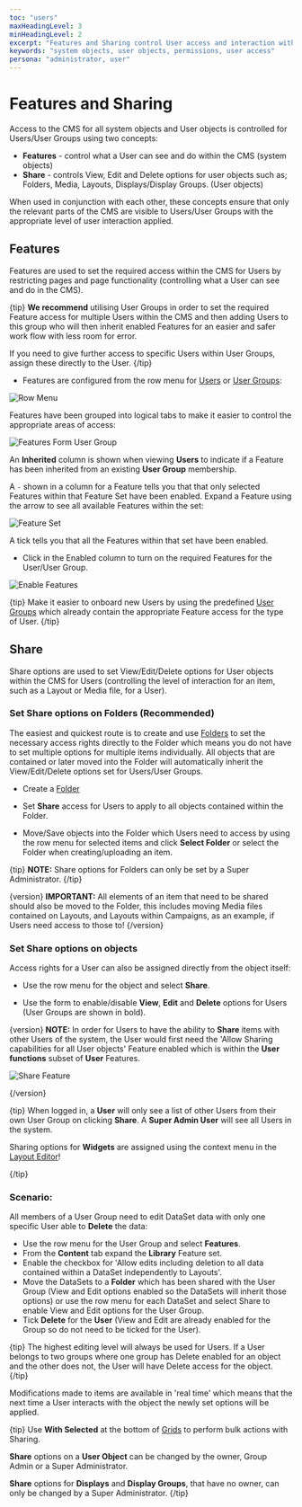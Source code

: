 ```yaml
---
toc: "users"
maxHeadingLevel: 3
minHeadingLevel: 2
excerpt: "Features and Sharing control User access and interaction within the CMS"
keywords: "system objects, user objects, permissions, user access"
persona: "administrator, user"
---
```


# Features and Sharing

Access to the CMS for all system objects and User objects is controlled for Users/User Groups using two concepts:

- **Features** - control what a User can see and do within the CMS (system objects)
- **Share** - controls View, Edit and Delete options for user objects such as; Folders, Media, Layouts, Displays/Display Groups. (User objects)

When used in conjunction with each other, these concepts ensure that only the relevant parts of the CMS are visible to Users/User Groups with the appropriate level of user interaction applied.

## Features

Features are used to set the required access within the CMS for Users by restricting pages and page functionality (controlling what a User can see and do in the CMS).

{tip}
**We recommend** utilising User Groups in order to set the required Feature access for multiple Users within the CMS and then adding Users to this group who will then inherit enabled Features for an easier and safer work flow with less room for error.

If you need to give further access to specific Users within User Groups, assign these directly to the User.
{/tip}

- Features are configured from the row menu for [Users](users.html) or [User Groups](users_groups.html):

![Row Menu](img/v4_users_features_row_menu.png)

Features have been grouped into logical tabs to make it easier to control the appropriate areas of access:

![Features Form User Group](img/v4_user_features_form.png)

An **Inherited** column is shown when viewing **Users** to indicate if a Feature has been inherited from an existing **User Group** membership.

A `-` shown in a column for a Feature tells you that that only selected Features within that Feature Set have been enabled. Expand a Feature using the arrow to see all available Features within the set:

![Feature Set](img/v4_users_feature_set.png)

A tick tells you that all the Features within that set have been enabled.

- Click in the Enabled column to turn on the required Features for the User/User Group.

![Enable Features](img/v4_users_enable_features.png)

{tip}
Make it easier to onboard new Users by using the predefined [User Groups](users_groups.html) which already contain the appropriate Feature access for the type of User. 
{/tip}

## Share

Share options are used to set View/Edit/Delete options for User objects within the CMS for Users (controlling the level of interaction for an item, such as a Layout or Media file, for a User).

### Set Share options on Folders (Recommended)

The easiest and quickest route is to create and use [Folders](tour_folders.html) to set the necessary access rights directly to the Folder which means you do not have to set multiple options for multiple items individually.  All objects that are contained or later moved into the Folder will automatically inherit the View/Edit/Delete options set for Users/User Groups.

- Create a [Folder](tour_folders.html)
- Set **Share** access for Users to apply to all objects contained within the Folder.

- Move/Save objects into the Folder which Users need to access by using the row menu for selected items and click **Select Folder** or select the Folder when creating/uploading an item.

{tip}
**NOTE:** Share options for Folders can only be set by a Super Administrator.
{/tip}

{version}
**IMPORTANT:** All elements of an item that need to be shared should also be moved to the Folder, this includes moving Media files contained on Layouts, and Layouts within Campaigns, as an example,  if Users need access to those to!
{/version}

### Set Share options on objects

Access rights for a User can also be assigned directly from the object itself:

- Use the row menu for the object and select **Share**.

- Use the form to enable/disable **View**, **Edit** and **Delete** options for Users (User Groups are shown in bold).

{version}
**NOTE:** In order for Users to have the ability to **Share** items with other Users of the system, the User would first need the 'Allow Sharing capabilities for all User objects' Feature enabled which is within the **User functions** subset of **User** Features.

![Share Feature](img/v4_users_share_option_feature.png)

{/version}

{tip}
When logged in, a **User** will only see a list of other Users from their own User Group on clicking **Share**. A **Super Admin User** will see all Users in the system.

Sharing options for **Widgets** are assigned using the context menu in the [Layout Editor](layouts_layouts_editor.html)!

{/tip}

### Scenario:

All members of a User Group need to edit DataSet data with only one specific User able to **Delete** the data:

- Use the row menu for the User Group and select **Features**.
- From the **Content** tab expand the **Library** Feature set.
- Enable the checkbox for  'Allow edits including deletion to all data contained within a DataSet independently to Layouts'.
- Move the DataSets to a **Folder** which has been shared with the User Group (View and Edit options enabled so the DataSets will inherit those options) or use the row menu for each DataSet and select Share to enable View and Edit options for the User Group.
- Tick **Delete** for the **User** (View and Edit are already enabled for the Group so do not need to be ticked for the User).

{tip}
The highest editing level will always be used for Users. If a User belongs to two groups where one group has Delete enabled for an object and the other does not, the User will have Delete access for the object.
{/tip}

Modifications made to items are available in 'real time' which means that the next time a User interacts with the object the newly set options will be applied.

{tip}
Use **With Selected** at the bottom of [Grids](tour_grids.html) to perform bulk actions with Sharing.

**Share** options on a **User Object** can be changed by the owner, Group Admin or a Super Administrator.

**Share** options for **Displays** and **Display Groups**, that have no owner, can only be changed by a Super Administrator.
{/tip}





